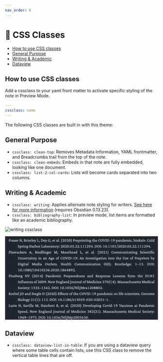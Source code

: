 ```yaml
---
nav_order: 6
---
```


# 📜 CSS Classes

<!-- MarkdownTOC -->

- [How to use CSS classes](#how-to-use-css-classes)
- [General Purpose](#general-purpose)
- [Writing & Academic](#writing--academic)
- [Dataview](#dataview)

<!-- /MarkdownTOC -->

## How to use CSS classes
Add a cssclass to your yaml front matter to activate specific styling of the note in Preview Mode.

```yaml
---
cssclass: name
---
```

The following CSS classes are built in with this theme:

## General Purpose

- `cssclass: clean-top`: Removes Metadata Information, YAML frontmatter, and Breadcrumbs trail from the top of the note.
- `cssclass: clean-embeds`: Embeds in that note are fully embedded, looking like one document.
- `cssclass: list-2-col-cards`: Lists will become cards separated into two columns.

## Writing & Academic
- `cssclass: writing`: Applies alternate note styling for writers. [See here for more information](/shimmering-focus/academics-and-writers) (requires Obsidian 0.13.23).
- `cssclass: bibliography-list`: In preview mode, list items are formatted like an academic bibliography.

![writing cssclass](images/writing-cssclass.gif)

![bibliography cssclass](images/bibliography-list-cssclass.png)

## Dataview
- `cssclass: dataview-list-in-table`: If you are using a dataview query where some table cells contain lists, use this CSS class to remove the vertical table lines that are off.
